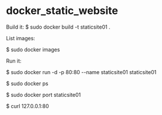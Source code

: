 # docker_static_website

Build it:
$ sudo docker build -t staticsite01 .

List images:

$ sudo docker images

Run it:

$ sudo docker run -d -p 80:80 --name staticsite01 staticsite01

$ sudo docker ps

$ sudo docker port staticsite01

$ curl 127.0.0.1:80
